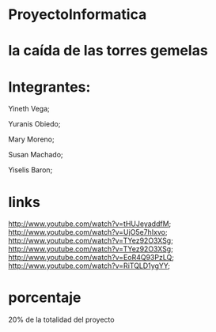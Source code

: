 ProyectoInformatica
===================


la caída de las torres gemelas
==============================


Integrantes:
============

Yineth Vega;    

Yuranis Obiedo;    

Mary Moreno;    

Susan Machado;    

Yiselis Baron;    



links
=====

http://www.youtube.com/watch?v=tHUJeyaddfM;  
http://www.youtube.com/watch?v=UjO5e7hIxvo;   
http://www.youtube.com/watch?v=TYez92O3XSg;  
http://www.youtube.com/watch?v=TYez92O3XSg;  
http://www.youtube.com/watch?v=EoR4Q93PzLQ;  
http://www.youtube.com/watch?v=RiTQLD1ygYY;  


porcentaje
==========

20% de la totalidad del proyecto
